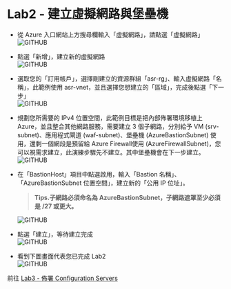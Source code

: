 # Lab2 - 建立虛擬網路與堡壘機

- 從 Azure 入口網站上方搜尋欄輸入「虛擬網路」，請點選「虛擬網路」<br>
  ![GITHUB](https://github.com/BrianHsing/Azure-Migrate/blob/master/vmware-asr/images/vnet-1.png "vnet-1")<br>
- 點選「新增」，建立新的虛擬網路<br>
  ![GITHUB](https://github.com/BrianHsing/Azure-Migrate/blob/master/vmware-asr/images/vnet-2.png "vnet-2")<br>
-  選取您的「訂用帳戶」，選擇剛建立的資源群組「asr-rg」、輸入虛擬網路「名稱」，此範例使用 asr-vnet，並且選擇您想建立的「區域」，完成後點選「下一步」<br>
  ![GITHUB](https://github.com/BrianHsing/Azure-Migrate/blob/master/vmware-asr/images/vnet-3.png "vnet-3")<br>
- 規劃您所需要的 IPv4 位置空間，此範例目標是把內部佈署環境移植上 Azure，並且整合其他網路服務，需要建立 3 個子網路，分別給予 VM (srv-subnet)、應用程式閘道 (waf-subnet)、堡壘機 (AzureBastionSubnet) 使用，還剩一個網段是預留給 Azure Firewall使用 (AzureFirewallSubnet)，您可以視需求建立，此演練步驟先不建立。其中堡壘機會在下一步建立。<br>
  ![GITHUB](https://github.com/BrianHsing/Azure-Migrate/blob/master/vmware-asr/images/vnet-4.png "vnet-4")<br>
- 在「BastionHost」項目中點選啟用，輸入「Bastion 名稱」、「AzureBastionSubnet 位置空間」，建立新的「公用 IP 位址」。<br>
  > **Tips.子網路必須命名為 AzureBastionSubnet，子網路遮罩至少必須是 /27 或更大。** <br>
  
  ![GITHUB](https://github.com/BrianHsing/Azure-Migrate/blob/master/vmware-asr/images/vnet-5.png "vnet-5")<br>
- 點選「建立」，等待建立完成<br>
  ![GITHUB](https://github.com/BrianHsing/Azure-Migrate/blob/master/vmware-asr/images/vnet-6.png "vnet-6")<br>
- 看到下圖畫面代表您已完成 Lab2<br>
  ![GITHUB](https://github.com/BrianHsing/Azure-Migrate/blob/master/vmware-asr/images/vnet-7.png "vnet-7")<br>

 前往 [Lab3 - 佈署 Configuration Servers](https://github.com/BrianHsing/Azure-Migrate/blob/master/vmware-asr/Lab3.md)<br>